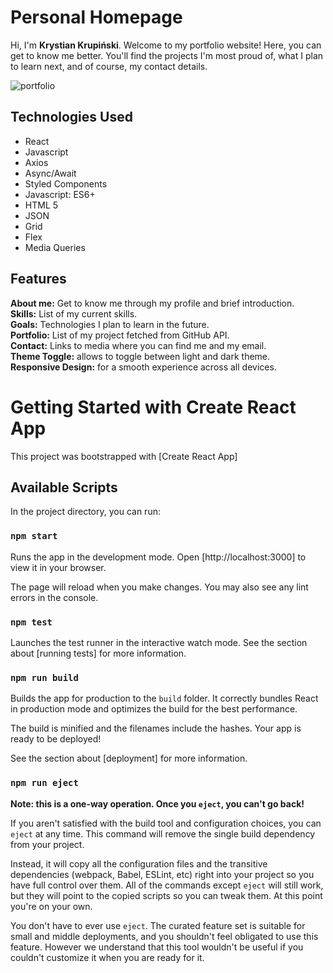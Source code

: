 # Personal Homepage

Hi, I'm **Krystian Krupiński**. Welcome to my portfolio website! Here, you can get to know me better. You'll find the projects I'm most proud of, what I plan to learn next, and of course, my contact details.

![portfolio](https://github.com/user-attachments/assets/11ffc3a1-5f84-4d58-946b-61f45687a41a)

## Technologies Used

- React
- Javascript
- Axios
- Async/Await
- Styled Components
- Javascript: ES6+
- HTML 5
- JSON
- Grid
- Flex
- Media Queries

## Features

**About me:** Get to know me through my profile and brief introduction.\
**Skills:** List of my current skills.\
**Goals:** Technologies I plan to learn in the future.\
**Portfolio:** List of my project fetched from GitHub API.\
**Contact:** Links to media where you can find me and my email.\
**Theme Toggle:** allows to toggle between light and dark theme.\
**Responsive Design:** for a smooth experience across all devices.

# Getting Started with Create React App

This project was bootstrapped with [Create React App]

## Available Scripts

In the project directory, you can run:

### `npm start`

Runs the app in the development mode.
Open [http://localhost:3000] to view it in your browser.

The page will reload when you make changes.
You may also see any lint errors in the console.

### `npm test`

Launches the test runner in the interactive watch mode.
See the section about [running tests] for more information.

### `npm run build`

Builds the app for production to the `build` folder.
It correctly bundles React in production mode and optimizes the build for the best performance.

The build is minified and the filenames include the hashes.
Your app is ready to be deployed!

See the section about [deployment] for more information.

### `npm run eject`

**Note: this is a one-way operation. Once you `eject`, you can't go back!**

If you aren't satisfied with the build tool and configuration choices, you can `eject` at any time. This command will remove the single build dependency from your project.

Instead, it will copy all the configuration files and the transitive dependencies (webpack, Babel, ESLint, etc) right into your project so you have full control over them. All of the commands except `eject` will still work, but they will point to the copied scripts so you can tweak them. At this point you're on your own.

You don't have to ever use `eject`. The curated feature set is suitable for small and middle deployments, and you shouldn't feel obligated to use this feature. However we understand that this tool wouldn't be useful if you couldn't customize it when you are ready for it.
